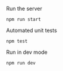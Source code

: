 Run the server
```
npm run start
```


Automated unit tests

```
npm test
```

Run in dev mode
```
npm run dev
```
